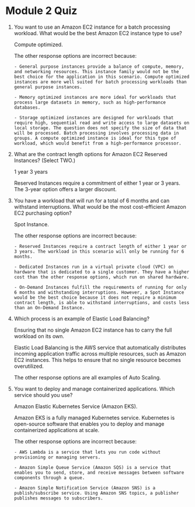 # Module 2 Quiz

1.  You want to use an Amazon EC2 instance for a batch processing workload. What would be the best Amazon EC2 instance type to use?

    Compute optimized.

    The other response options are incorrect because:

        - General purpose instances provide a balance of compute, memory, and networking resources. This instance family would not be the best choice for the application in this scenario. Compute optimized instances are more well suited for batch processing workloads than general purpose instances.

        - Memory optimized instances are more ideal for workloads that process large datasets in memory, such as high-performance databases.

        - Storage optimized instances are designed for workloads that require high, sequential read and write access to large datasets on local storage. The question does not specify the size of data that will be processed. Batch processing involves processing data in groups. A compute optimized instance is ideal for this type of workload, which would benefit from a high-performance processor.

2.  What are the contract length options for Amazon EC2 Reserved Instances? (Select TWO.)

    1 year
    3 years

    Reserved Instances require a commitment of either 1 year or 3 years. The 3-year option offers a larger discount.

3.  You have a workload that will run for a total of 6 months and can withstand interruptions. What would be the most cost-efficient Amazon EC2 purchasing option?

    Spot Instance.

    The other response options are incorrect because:

        - Reserved Instances require a contract length of either 1 year or 3 years. The workload in this scenario will only be running for 6 months.

        - Dedicated Instances run in a virtual private cloud (VPC) on hardware that is dedicated to a single customer. They have a higher cost than the other response options, which run on shared hardware.

        - On-Demand Instances fulfill the requirements of running for only 6 months and withstanding interruptions. However, a Spot Instance would be the best choice because it does not require a minimum contract length, is able to withstand interruptions, and costs less than an On-Demand Instance.

4.  Which process is an example of Elastic Load Balancing?

    Ensuring that no single Amazon EC2 instance has to carry the full workload on its own.

    Elastic Load Balancing is the AWS service that automatically distributes incoming application traffic across multiple resources, such as Amazon EC2 instances. This helps to ensure that no single resource becomes overutilized.

    The other response options are all examples of Auto Scaling.

5.  You want to deploy and manage containerized applications. Which service should you use?

    Amazon Elastic Kubernetes Service (Amazon EKS).

    Amazon EKS is a fully managed Kubernetes service. Kubernetes is open-source software that enables you to deploy and manage containerized applications at scale.

    The other response options are incorrect because:

        - AWS Lambda is a service that lets you run code without provisioning or managing servers.

        - Amazon Simple Queue Service (Amazon SQS) is a service that enables you to send, store, and receive messages between software components through a queue.

        - Amazon Simple Notification Service (Amazon SNS) is a publish/subscribe service. Using Amazon SNS topics, a publisher publishes messages to subscribers.
